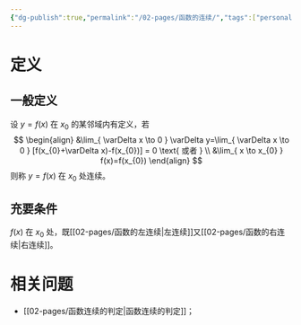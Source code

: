 ```yaml
---
{"dg-publish":true,"permalink":"/02-pages/函数的连续/","tags":["personal/blog","math/高等数学","概念"]}
---
```


# 定义
## 一般定义
设 $\displaystyle y=f(x)$ 在 $\displaystyle x_{0}$ 的某邻域内有定义，若
$$
\begin{align}
&\lim_{ \varDelta x \to 0 } \varDelta y=\lim_{ \varDelta x \to 0 } [f(x_{0}+\varDelta x)-f(x_{0})] = 0 \text{ 或者 } \\
&\lim_{ x \to x_{0} } f(x)=f(x_{0})
\end{align}
$$
则称 $\displaystyle y=f(x)$ 在 $\displaystyle x_{0}$ 处连续。

## 充要条件
$\displaystyle f(x)$ 在 $\displaystyle x_{0}$ 处，既[[02-pages/函数的左连续\|左连续]]又[[02-pages/函数的右连续\|右连续]]。
# 相关问题
- [[02-pages/函数连续的判定\|函数连续的判定]]；